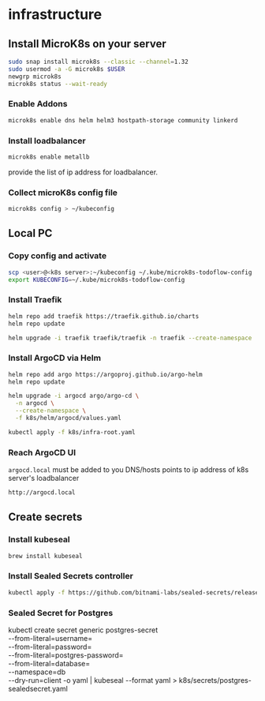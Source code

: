 # infrastructure

## Install MicroK8s on your server
```bash
sudo snap install microk8s --classic --channel=1.32
sudo usermod -a -G microk8s $USER
newgrp microk8s
microk8s status --wait-ready
```
### Enable Addons
```bash
microk8s enable dns helm helm3 hostpath-storage community linkerd
```

### Install loadbalancer
```bash
microk8s enable metallb
```
provide the list of ip address for loadbalancer.

### Collect microK8s config file
```bash
microk8s config > ~/kubeconfig
```

## Local PC
### Copy config and activate
```bash
scp <user>@<k8s server>:~/kubeconfig ~/.kube/microk8s-todoflow-config
export KUBECONFIG=~/.kube/microk8s-todoflow-config
```


### Install Traefik
```bash
helm repo add traefik https://traefik.github.io/charts
helm repo update

helm upgrade -i traefik traefik/traefik -n traefik --create-namespace  -f k8s/helm/traefik/values.yaml
```

### Install ArgoCD via Helm
```bash
helm repo add argo https://argoproj.github.io/argo-helm
helm repo update

helm upgrade -i argocd argo/argo-cd \
  -n argocd \
  --create-namespace \
  -f k8s/helm/argocd/values.yaml

kubectl apply -f k8s/infra-root.yaml

```

### Reach ArgoCD UI 
```argocd.local``` must be added to you DNS/hosts points to ip address of k8s server's loadbalancer
```bash
http://argocd.local
```


## Create secrets
### Install kubeseal
```bash
brew install kubeseal
```

### Install Sealed Secrets controller
```bash
kubectl apply -f https://github.com/bitnami-labs/sealed-secrets/releases/download/v0.29.0/controller.yaml
```

### Sealed Secret for Postgres
kubectl create secret generic postgres-secret \
  --from-literal=username=<name> \
  --from-literal=password=<pass>  \
  --from-literal=postgres-password=<pass> \
  --from-literal=database=<database-name> \
  --namespace=db \
  --dry-run=client -o yaml | kubeseal --format yaml > k8s/secrets/postgres-sealedsecret.yaml

